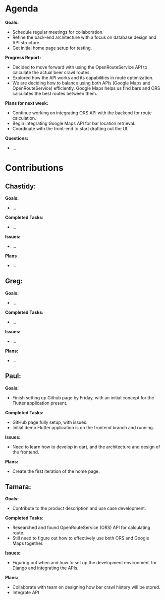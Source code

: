 # Agenda

**Goals:**
- Schedule regular meetings for collaboration.
- Refine the back-end architecture with a focus on database design and API structure.
- Get initial home page setup for testing.

**Progress Report:**
- Decided to move forward with using the OpenRouteService API to calculate the actual beer crawl routes.
- Explored how the API works and its capabilities in route optimization.
- We are deciding how to balance using both APIs (Google Maps and OpenRouteService) efficiently. Google Maps helps us find bars and ORS calculates the best routes between them.

**Plans for next week:**
- Continue working on integrating ORS API with the backend for route calculation.
- Begin integrating Google Maps API for bar location retrieval.
- Coordinate with the front-end to start drafting out the UI.
  
**Questions:**
- ...

# Contributions

## Chastidy: 
**Goals:**
- ...

**Completed Tasks:** 
- ...

**Issues:** 
- ...

**Plans** 
- ...

## Greg: 
**Goals:**
- ...

**Completed Tasks:**
- ...

**Issues:**
- ...

**Plans:**
- ...

## Paul: 
**Goals:**
- Finish setting up Github page by Friday, with an initial concept for the Flutter application present.

**Completed Tasks:**
- GitHub page fully setup, with issues.
- Initial demo Flutter application is on the frontend branch and running.

**Issues:**
- Need to learn how to develop in dart, and the architecture and design of the frontend.

**Plans:**
- Create the first iteration of the home page.

## Tamara:
**Goals:**
- Contribute to the product description and use case development.

**Completed Tasks:**
- Researched and found OpenRouteService (ORS) API for calculating route.
- Still need to figure out how to effectively use both ORS and Google Maps together.
  
**Issues:**
- Figuring out when and how to set up the development environment for Django and integrating the APIs.

**Plans:**
- Collaborate with team on designing how bar crawl history will be stored.
- Integrate API

